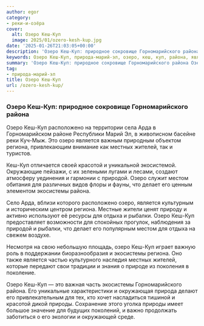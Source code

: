 ```yaml
---
author: egor
category:
- реки-и-озёра
cover:
  alt: Озеро Кеш-Куп
  image: 2025/01/ozero-kesh-kup.jpg
date: '2025-01-26T21:03:05+00:00'
description: 'Озеро Кеш-Куп: природное сокровище Горномарийского района Озеро Кеш-Куп расположено на территории села Арда в Горномарийском районе Республики Марий Эл,...'
keywords: Озеро Кеш-Куп, природа-марий-эл, озеро, кеш, куп, района, является, региона, экосистемы, горномарийского, расположено, арда, это, местных, жителей, красотой, природой
summary: 'Озеро Кеш-Куп: природное сокровище Горномарийского района Озеро Кеш-Куп расположено на территории села Арда в Горномарийском районе Республики Марий Эл,...'
tag:
- природа-марий-эл
title: Озеро Кеш-Куп
url: /ozero-kesh-kup/
---
```


### Озеро Кеш-Куп: природное сокровище Горномарийского района

Озеро Кеш-Куп расположено на территории села Арда в Горномарийском районе Республики Марий Эл, в живописном басейне реки Куч-Мыж. Это озеро является важным природным объектом региона, привлекающим внимание как местных жителей, так и туристов.

Кеш-Куп отличается своей красотой и уникальной экосистемой. Окружающие пейзажи, с их зелеными лугами и лесами, создают атмосферу уединения и гармонии с природой. Озеро служит местом обитания для различных видов флоры и фауны, что делает его ценным элементом экосистемы района.

Село Арда, вблизи которого расположено озеро, является культурным и историческим центром региона. Местные жители ценят природу и активно используют её ресурсы для отдыха и рыбалки. Озеро Кеш-Куп предоставляет возможности для спокойных прогулок, наблюдения за природой и рыбалки, что делает его популярным местом для отдыха на свежем воздухе.

Несмотря на свою небольшую площадь, озеро Кеш-Куп играет важную роль в поддержании биоразнообразия и экосистемы региона. Оно также является частью культурного наследия местных жителей, которые передают свои традиции и знания о природе из поколения в поколение.

Озеро Кеш-Куп — это важная часть экосистемы Горномарийского района. Его уникальные характеристики и окружающая природа делают его привлекательным для тех, кто хочет насладиться тишиной и красотой дикой природы. Сохранение этого уголка природы имеет большое значение для будущих поколений, и важно продолжать заботиться о его экологии и окружающей среде.